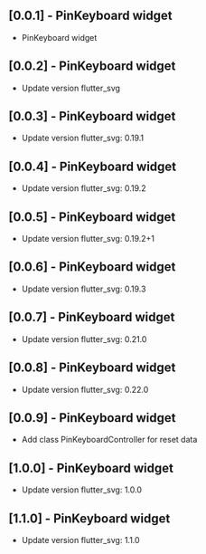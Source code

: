 ## [0.0.1] - PinKeyboard widget

* PinKeyboard widget

## [0.0.2] - PinKeyboard widget

* Update version flutter_svg

## [0.0.3] - PinKeyboard widget

* Update version flutter_svg: 0.19.1

## [0.0.4] - PinKeyboard widget

* Update version flutter_svg: 0.19.2

## [0.0.5] - PinKeyboard widget

* Update version flutter_svg: 0.19.2+1

## [0.0.6] - PinKeyboard widget

* Update version flutter_svg: 0.19.3

## [0.0.7] - PinKeyboard widget

* Update version flutter_svg: 0.21.0

## [0.0.8] - PinKeyboard widget

* Update version flutter_svg: 0.22.0

## [0.0.9] - PinKeyboard widget

* Add class PinKeyboardController for reset data

## [1.0.0] - PinKeyboard widget

* Update version flutter_svg: 1.0.0

## [1.1.0] - PinKeyboard widget

* Update version flutter_svg: 1.1.0
